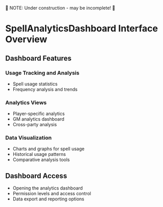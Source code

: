 :loudspeaker: NOTE: Under construction - may be incomplete! :loudspeaker:

# SpellAnalyticsDashboard Interface Overview

## Dashboard Features

### Usage Tracking and Analysis

- Spell usage statistics
- Frequency analysis and trends

### Analytics Views

- Player-specific analytics
- GM analytics dashboard
- Cross-party analysis

### Data Visualization

- Charts and graphs for spell usage
- Historical usage patterns
- Comparative analysis tools

## Dashboard Access

- Opening the analytics dashboard
- Permission levels and access control
- Data export and reporting options
